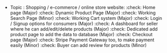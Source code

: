 * Topic : Shopping / e-commerce / online store website:
    :check: Home page (Major)
    :check: Dynamic Product Page (Major)
    :check: Working Search Page (Minor)
    :check: Working Cart system (Major)
    :check: Login / Signup options for consumers (Major)
    :check: A dashboard for seller where he can add/edit/delete products (Major)
    :check: Dedicated add product page to add the data to database (Major)
    :check: Checkout page (Major)
    :check: Stripe Payment Gateway too, to make payment easily (Minor)
    :check: Buyer can add review for products (Minor)